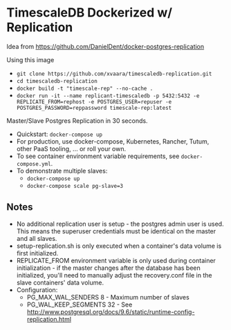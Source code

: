 # TimescaleDB Dockerized w/ Replication

Idea from https://github.com/DanielDent/docker-postgres-replication

Using this image
  * `git clone https://github.com/xvaara/timescaledb-replication.git`
  * `cd timescaledb-replication`
  * `docker build -t "timescale-rep" --no-cache .`
  * `docker run -it --name replicant-timescaledb -p 5432:5432 -e REPLICATE_FROM=rephost -e POSTGRES_USER=repuser -e POSTGRES_PASSWORD=reppassword timescale-rep:latest`

Master/Slave Postgres Replication in 30 seconds.

  * Quickstart: `docker-compose up`
  * For production, use docker-compose, Kubernetes, Rancher, Tutum, other PaaS tooling, ... or roll your own.
  * To see container environment variable requirements, see `docker-compose.yml`.
  * To demonstrate multiple slaves:
    * `docker-compose up`
    * `docker-compose scale pg-slave=3`

## Notes

   * No additional replication user is setup - the postgres admin user is used. This means the superuser credentials must be identical on the master and all slaves.
   * setup-replication.sh is only executed when a container's data volume is first initialized.
   * REPLICATE_FROM environment variable is only used during container initialization - if the master changes after the database has been initialized, you'll need to manually adjust the recovery.conf file in the slave containers' data volume.
   * Configuration:
     * PG_MAX_WAL_SENDERS 8 - Maximum number of slaves
     * PG_WAL_KEEP_SEGMENTS 32 - See http://www.postgresql.org/docs/9.6/static/runtime-config-replication.html
